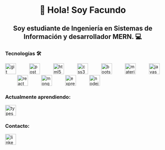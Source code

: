 <h1 align="center">👋 Hola! Soy Facundo</h1>

<h2 align="center">Soy estudiante de Ingeniería en Sistemas de Información y desarrollador MERN. 💻</h2>

<h3 align="left">Tecnologías 🛠️</h3>

<div align="left">
  <img src="https://skillicons.dev/icons?i=git" height="35" alt="git logo"  />
  <img width="35" />
  <img src="https://skillicons.dev/icons?i=postman" height="35" alt="postman logo"  />
  <img width="35" />
  <img src="https://skillicons.dev/icons?i=html" height="35" alt="html5 logo"  />
  <img width="35" />
  <img src="https://skillicons.dev/icons?i=css" height="35" alt="css3 logo"  />
  <img width="35" />
  <img src="https://skillicons.dev/icons?i=bootstrap" height="35" alt="bootstrap logo"  />
  <img width="35" />
  <img src="https://cdn.jsdelivr.net/gh/devicons/devicon/icons/materialui/materialui-original.svg" height="35" alt="materialui logo"  />
  <img width="35" />
  <img src="https://skillicons.dev/icons?i=js" height="35" alt="javascript logo"  />
  <img width="35" />
  <img src="https://skillicons.dev/icons?i=react" height="35" alt="react logo"  />
  <img width="35" />
  <img src="https://skillicons.dev/icons?i=mongodb" height="35" alt="mongodb logo"  />
  <img width="35" />
  <img src="https://skillicons.dev/icons?i=express" height="35" alt="express logo"  />
  <img width="35" />
  <img src="https://skillicons.dev/icons?i=nodejs" height="35" alt="nodejs logo"  />
</div>

<h3 align="left">Actualmente aprendiendo:</h3>

<div align="left">
  <img src="https://cdn.jsdelivr.net/gh/devicons/devicon/icons/typescript/typescript-original.svg" height="35" alt="typescript logo"  />
</div>

<h3 align="left">Contacto:</h3>

<div align="left">
  <a href="https://www.linkedin.com/in/fnsantillan" target="_blank">
    <img src="https://skillicons.dev/icons?i=linkedin" height="35" alt="linkedin logo" " />
  </a>
</div>
